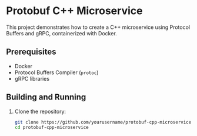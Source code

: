 # Protobuf C++ Microservice

This project demonstrates how to create a C++ microservice using Protocol Buffers and gRPC, containerized with Docker.

## Prerequisites

- Docker
- Protocol Buffers Compiler (`protoc`)
- gRPC libraries

## Building and Running

1. Clone the repository:
   ```bash
   git clone https://github.com/yourusername/protobuf-cpp-microservice.git
   cd protobuf-cpp-microservice
